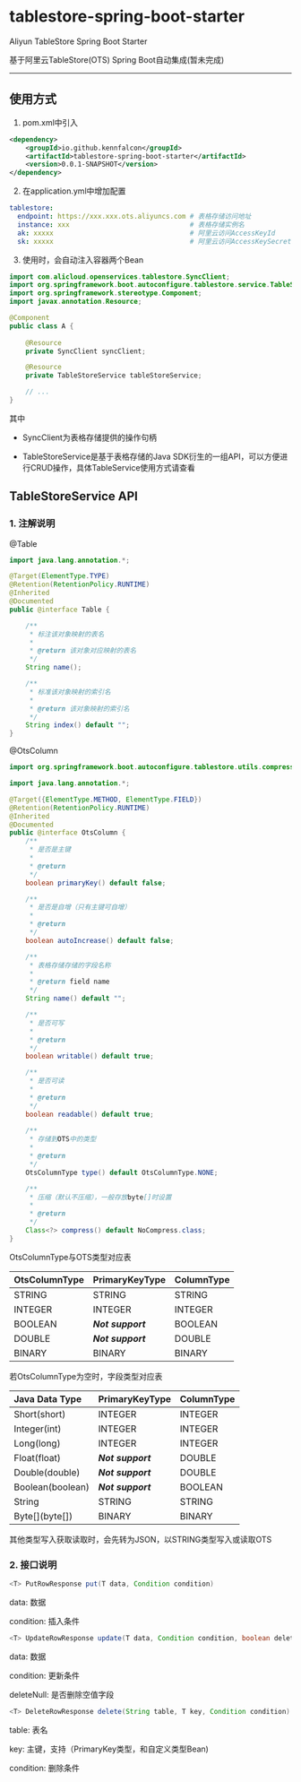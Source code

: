 # tablestore-spring-boot-starter
Aliyun TableStore Spring Boot Starter

基于阿里云TableStore(OTS) Spring Boot自动集成(暂未完成)

----------

使用方式
----------

1. pom.xml中引入
```xml
<dependency>
    <groupId>io.github.kennfalcon</groupId>
    <artifactId>tablestore-spring-boot-starter</artifactId>
    <version>0.0.1-SNAPSHOT</version>
</dependency>
```

2. 在application.yml中增加配置
```yaml
tablestore:
  endpoint: https://xxx.xxx.ots.aliyuncs.com # 表格存储访问地址
  instance: xxx                              # 表格存储实例名
  ak: xxxxx                                  # 阿里云访问AccessKeyId
  sk: xxxxx                                  # 阿里云访问AccessKeySecret
```

3. 使用时，会自动注入容器两个Bean

```java
import com.alicloud.openservices.tablestore.SyncClient;
import org.springframework.boot.autoconfigure.tablestore.service.TableStoreService;
import org.springframework.stereotype.Component;
import javax.annotation.Resource;

@Component
public class A {
    
    @Resource
    private SyncClient syncClient;

    @Resource
    private TableStoreService tableStoreService;

    // ...
}
```

其中

- SyncClient为表格存储提供的操作句柄

- TableStoreService是基于表格存储的Java SDK衍生的一组API，可以方便进行CRUD操作，具体TableService使用方式请查看

TableStoreService API
----------

### 1. 注解说明

@Table
```java
import java.lang.annotation.*;

@Target(ElementType.TYPE)
@Retention(RetentionPolicy.RUNTIME)
@Inherited
@Documented
public @interface Table {

    /**
     * 标注该对象映射的表名
     *
     * @return 该对象对应映射的表名
     */
    String name();

    /**
     * 标准该对象映射的索引名
     *
     * @return 该对象映射的索引名
     */
    String index() default "";
}

```

@OtsColumn
```java
import org.springframework.boot.autoconfigure.tablestore.utils.compress.NoCompress;

import java.lang.annotation.*;

@Target({ElementType.METHOD, ElementType.FIELD})
@Retention(RetentionPolicy.RUNTIME)
@Inherited
@Documented
public @interface OtsColumn {
    /**
     * 是否是主键
     *
     * @return
     */
    boolean primaryKey() default false;

    /**
     * 是否是自增（只有主键可自增）
     *
     * @return
     */
    boolean autoIncrease() default false;

    /**
     * 表格存储存储的字段名称
     *
     * @return field name
     */
    String name() default "";

    /**
     * 是否可写
     *
     * @return
     */
    boolean writable() default true;

    /**
     * 是否可读
     *
     * @return
     */
    boolean readable() default true;
    
    /**
     * 存储到OTS中的类型
     *
     * @return
     */
    OtsColumnType type() default OtsColumnType.NONE;

    /**
     * 压缩（默认不压缩），一般存放byte[]时设置
     *
     * @return
     */
    Class<?> compress() default NoCompress.class;
}
```

OtsColumnType与OTS类型对应表

| OtsColumnType  | PrimaryKeyType    | ColumnType  |
| :------------- | :---------------- | :---------- |
| STRING         | STRING            | STRING      |
| INTEGER        | INTEGER           | INTEGER     |
| BOOLEAN        | _**Not support**_ | BOOLEAN     |
| DOUBLE         | _**Not support**_ | DOUBLE      |
| BINARY         | BINARY            | BINARY      |

若OtsColumnType为空时，字段类型对应表

| Java Data Type      | PrimaryKeyType    | ColumnType  |
| :------------------ | :---------------- | :---------- |
| Short(short)        | INTEGER           | INTEGER     |
| Integer(int)        | INTEGER           | INTEGER     |
| Long(long)          | INTEGER           | INTEGER     |
| Float(float)        | _**Not support**_ | DOUBLE      |
| Double(double)      | _**Not support**_ | DOUBLE      |
| Boolean(boolean)    | _**Not support**_ | BOOLEAN     |
| String              | STRING            | STRING      |
| Byte\[\](byte\[\])  | BINARY            | BINARY      |

其他类型写入获取读取时，会先转为JSON，以STRING类型写入或读取OTS


### 2. 接口说明

```java 
<T> PutRowResponse put(T data, Condition condition)
```

data: 数据

condition: 插入条件

```java 
<T> UpdateRowResponse update(T data, Condition condition, boolean deleteNull)
```

data: 数据

condition: 更新条件

deleteNull: 是否删除空值字段

```java 
<T> DeleteRowResponse delete(String table, T key, Condition condition)
```

table: 表名

key: 主键，支持（PrimaryKey类型，和自定义类型Bean)

condition: 删除条件



